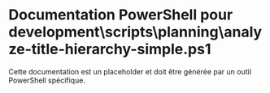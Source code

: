 # Documentation PowerShell pour development\scripts\planning\analyze-title-hierarchy-simple.ps1

Cette documentation est un placeholder et doit être générée par un outil PowerShell spécifique.

